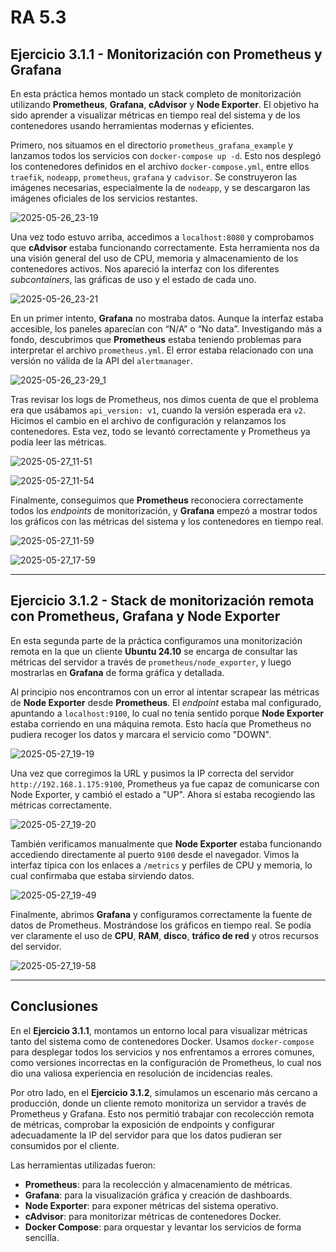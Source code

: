 # RA 5.3

## Ejercicio 3.1.1 - Monitorización con Prometheus y Grafana

En esta práctica hemos montado un stack completo de monitorización utilizando **Prometheus**, **Grafana**, **cAdvisor** y **Node Exporter**. El objetivo ha sido aprender a visualizar métricas en tiempo real del sistema y de los contenedores usando herramientas modernas y eficientes.

Primero, nos situamos en el directorio `prometheus_grafana_example` y lanzamos todos los servicios con `docker-compose up -d`. Esto nos desplegó los contenedores definidos en el archivo `docker-compose.yml`, entre ellos `traefik`, `nodeapp`, `prometheus`, `grafana` y `cadvisor`. Se construyeron las imágenes necesarias, especialmente la de `nodeapp`, y se descargaron las imágenes oficiales de los servicios restantes.  

![2025-05-26_23-19](https://github.com/user-attachments/assets/eb097ee7-d74e-4de9-91a5-688c034ff0ec)

Una vez todo estuvo arriba, accedimos a `localhost:8080` y comprobamos que **cAdvisor** estaba funcionando correctamente. Esta herramienta nos da una visión general del uso de CPU, memoria y almacenamiento de los contenedores activos. Nos apareció la interfaz con los diferentes *subcontainers*, las gráficas de uso y el estado de cada uno.  

![2025-05-26_23-21](https://github.com/user-attachments/assets/64bc7b1a-61c5-4dd6-b417-7ec0775f14e4)

En un primer intento, **Grafana** no mostraba datos. Aunque la interfaz estaba accesible, los paneles aparecían con “N/A” o “No data”. Investigando más a fondo, descubrimos que **Prometheus** estaba teniendo problemas para interpretar el archivo `prometheus.yml`. El error estaba relacionado con una versión no válida de la API del `alertmanager`.  

![2025-05-26_23-29_1](https://github.com/user-attachments/assets/820ffdd3-8448-4a57-b876-63ae4377aae2)

Tras revisar los logs de Prometheus, nos dimos cuenta de que el problema era que usábamos `api_version: v1`, cuando la versión esperada era `v2`. Hicimos el cambio en el archivo de configuración y relanzamos los contenedores. Esta vez, todo se levantó correctamente y Prometheus ya podía leer las métricas.

![2025-05-27_11-51](https://github.com/user-attachments/assets/22d5b6a5-bd91-4e34-9998-761aa2315c04)

![2025-05-27_11-54](https://github.com/user-attachments/assets/892bdd64-8970-46b3-b45a-40802b6197d3)

Finalmente, conseguimos que **Prometheus** reconociera correctamente todos los *endpoints* de monitorización, y **Grafana** empezó a mostrar todos los gráficos con las métricas del sistema y los contenedores en tiempo real.

![2025-05-27_11-59](https://github.com/user-attachments/assets/a9134f52-7be5-458e-8071-65e7ff00492d)

![2025-05-27_17-59](https://github.com/user-attachments/assets/a498c4c0-6110-4895-b052-9de95feba689)

---

## Ejercicio 3.1.2 - Stack de monitorización remota con Prometheus, Grafana y Node Exporter

En esta segunda parte de la práctica configuramos una monitorización remota en la que un cliente **Ubuntu 24.10** se encarga de consultar las métricas del servidor a través de `prometheus/node_exporter`, y luego mostrarlas en **Grafana** de forma gráfica y detallada.

Al principio nos encontramos con un error al intentar scrapear las métricas de **Node Exporter** desde **Prometheus**. El *endpoint* estaba mal configurado, apuntando a `localhost:9100`, lo cual no tenía sentido porque **Node Exporter** estaba corriendo en una máquina remota. Esto hacía que Prometheus no pudiera recoger los datos y marcara el servicio como "DOWN".  

![2025-05-27_19-19](https://github.com/user-attachments/assets/775a6814-5f7a-4ca2-bf89-768c716d9704)


Una vez que corregimos la URL y pusimos la IP correcta del servidor `http://192.168.1.175:9100`, Prometheus ya fue capaz de comunicarse con Node Exporter, y cambió el estado a "UP". Ahora sí estaba recogiendo las métricas correctamente.  

![2025-05-27_19-20](https://github.com/user-attachments/assets/ca8f5ecc-9dbc-4044-a370-f1cdc4ab77ef)


También verificamos manualmente que **Node Exporter** estaba funcionando accediendo directamente al puerto `9100` desde el navegador. Vimos la interfaz típica con los enlaces a `/metrics` y perfiles de CPU y memoria, lo cual confirmaba que estaba sirviendo datos.  

![2025-05-27_19-49](https://github.com/user-attachments/assets/c3a0d114-ef30-4c76-b8c1-5fb304ed678b)


Finalmente, abrimos **Grafana** y configuramos correctamente la fuente de datos de Prometheus. Mostrándose los gráficos en tiempo real. Se podía ver claramente el uso de **CPU**, **RAM**, **disco**, **tráfico de red** y otros recursos del servidor.  

![2025-05-27_19-58](https://github.com/user-attachments/assets/0b129686-4531-4752-a1a9-35e411c643b7)


---

## Conclusiones

En el **Ejercicio 3.1.1**, montamos un entorno local para visualizar métricas tanto del sistema como de contenedores Docker. Usamos `docker-compose` para desplegar todos los servicios y nos enfrentamos a errores comunes, como versiones incorrectas en la configuración de Prometheus, lo cual nos dio una valiosa experiencia en resolución de incidencias reales.

Por otro lado, en el **Ejercicio 3.1.2**, simulamos un escenario más cercano a producción, donde un cliente remoto monitoriza un servidor a través de Prometheus y Grafana. Esto nos permitió trabajar con recolección remota de métricas, comprobar la exposición de endpoints y configurar adecuadamente la IP del servidor para que los datos pudieran ser consumidos por el cliente.

Las herramientas utilizadas fueron:

- **Prometheus**: para la recolección y almacenamiento de métricas.
- **Grafana**: para la visualización gráfica y creación de dashboards.
- **Node Exporter**: para exponer métricas del sistema operativo.
- **cAdvisor**: para monitorizar métricas de contenedores Docker.
- **Docker Compose**: para orquestar y levantar los servicios de forma sencilla.
